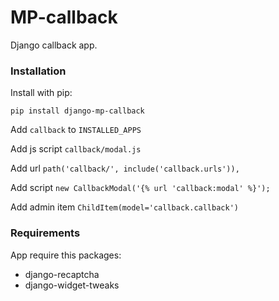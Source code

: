 # MP-callback

Django callback app.

### Installation

Install with pip:

```
pip install django-mp-callback
```

Add `callback` to `INSTALLED_APPS`

Add js script `callback/modal.js`

Add url `path('callback/', include('callback.urls')),`

Add script `new CallbackModal('{% url 'callback:modal' %}');`

Add admin item `ChildItem(model='callback.callback')`

### Requirements

App require this packages:

* django-recaptcha
* django-widget-tweaks
